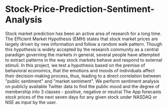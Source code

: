 # Stock-Price-Prediction-Sentiment-Analysis

Stock market prediction has been an active area of research for a long
time. The Efficient Market Hypothesis (EMH) states that stock market
prices are largely driven by new information and follow a random walk
pattern. Though this hypothesis is widely accepted by the research
community as a central paradigm governing the markets in general,
several people have attempted to extract patterns in the way stock
markets behave and respond to external stimuli. In this project, we test
a hypothesis based on the premise of behavioral economics, that the
emotions and moods of individuals affect their decision-making process,
thus, leading to a direct correlation between "public sentiment" and
"market sentiment". We perform sentiment analysis on publicly available
Twitter data to find the public mood and the degree of membership into 3
classes - positive, negative or neutral The App forecasts stock prices
of the next seven days for any given stock under NASDAQ or NSE as input
by the user.

